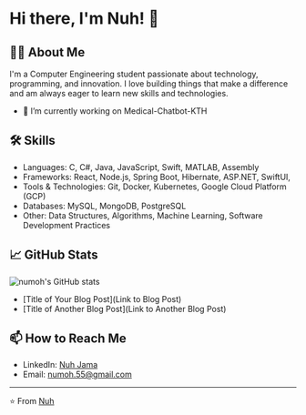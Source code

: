 # Hi there, I'm Nuh! 👋

## 👨‍💻 About Me

I'm a Computer Engineering student passionate about technology, programming, and innovation. I love building things that make a difference and am always eager to learn new skills and technologies.

- 🔭 I’m currently working on Medical-Chatbot-KTH
<!-- - 🌱 I’m currently learning [Technology or Skill] -->
<!-- - 👯 I’m looking to collaborate on [Type of Projects] -->
<!-- - 🤔 I’m looking for help with [Topic or Project] -->
<!-- - 💬 Ask me about [Technology, Tools, or Topics you're comfortable with] -->
<!-- - ⚡ Fun fact: I can solve a Rubik's Cube in under two minutes, and I'm still trying to beat my record! -->

## 🛠 Skills

- Languages: C, C#, Java, JavaScript, Swift, MATLAB, Assembly
- Frameworks: React, Node.js, Spring Boot, Hibernate, ASP.NET, SwiftUI, 
- Tools & Technologies: Git, Docker, Kubernetes, Google Cloud Platform (GCP)
- Databases: MySQL, MongoDB, PostgreSQL
- Other: Data Structures, Algorithms, Machine Learning, Software Development Practices 

## 📈 GitHub Stats

![numoh's GitHub stats](https://github-readme-stats.vercel.app/api?username=numoh&show_icons=true&theme=radical)

<!-- ## 📚 Latest Blog Posts -->

<!-- BLOG-POST-LIST:START -->
- [Title of Your Blog Post](Link to Blog Post)
- [Title of Another Blog Post](Link to Another Blog Post)
<!-- BLOG-POST-LIST:END -->

## 📫 How to Reach Me

- LinkedIn: [Nuh Jama](https://www.linkedin.com/in/nuhjama/)
- Email: [numoh.55@gmail.com](mailto:numoh.55@gmail.com)

<!-- Optional: Any other social media or websites -->

---

⭐️ From [Nuh](https://github.com/numoh)
